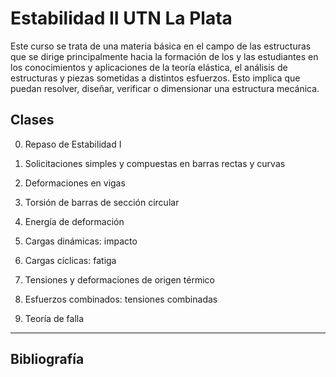 # Estabilidad II UTN La Plata

Este curso se trata de una materia básica en el campo de las estructuras que se dirige principalmente hacia
la formación de los y las estudiantes en los conocimientos y aplicaciones de la teoría elástica, el análisis de estructuras y piezas sometidas a distintos esfuerzos. Esto implica que puedan resolver, diseñar, verificar o dimensionar una estructura mecánica. 



## Clases
0. Repaso de Estabilidad I
   
2. Solicitaciones simples y compuestas en barras rectas y curvas

3. Deformaciones en vigas 

4. Torsión de barras de sección circular

5. Energía de deformación 

6. Cargas dinámicas: impacto

7. Cargas cíclicas: fatiga 

8. Tensiones y deformaciones de origen térmico 

9. Esfuerzos combinados: tensiones combinadas 

10. Teoría de falla 


---

## Bibliografía
